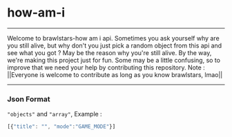 # how-am-i
----------------

Welcome to brawlstars-how am i api. Sometimes you ask yourself why are you still alive, but why don't you just pick a random object from this api and see what you got ? May be the reason why you're still alive. By the way, we're making this project just for fun. Some may be a little confusing, so to improve that we need your help by contributing this repository. Note : ||Everyone is welcome to contribute as long as you know brawlstars, lmao||

----------------
### Json Format 
`"objects"` and `"array"`, 
Example :
```js
[{"title": "", "mode":"GAME_MODE"}]
```
